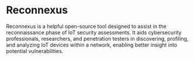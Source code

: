 # Reconnexus

Reconnexus is a helpful open-source tool designed to assist in the reconnaissance phase of IoT security assessments. It aids cybersecurity professionals, researchers, and penetration testers in discovering, profiling, and analyzing IoT devices within a network, enabling better insight into potential vulnerabilities.
